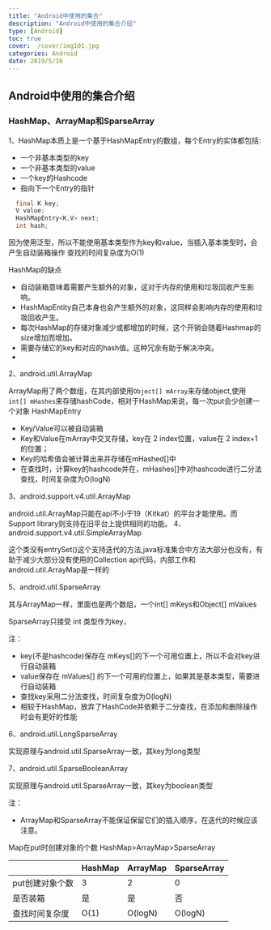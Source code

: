 ```yaml
---
title: "Android中使用的集合"
description: "Android中使用的集合介绍"
type: [Android]
toc: true
cover:  /cover/img101.jpg
categories: Android
date: 2019/5/16
---
```

## Android中使用的集合介绍

### HashMap、ArrayMap和SparseArray

1、HashMap本质上是一个基于HashMapEntry的数组，每个Entry的实体都包括:

*  一个非基本类型的key
*  一个非基本类型的value
*  一个key的Hashcode
*  指向下一个Entry的指针


```java
  final K key;
  V value;
  HashMapEntry<K,V> next;
  int hash;

```

因为使用泛型，所以不能使用基本类型作为key和value，当插入基本类型时，会产生自动装箱操作
查找的时间复杂度为O(1)



HashMap的缺点

* 自动装箱意味着需要产生额外的对象，这对于内存的使用和垃圾回收产生影响。
* HashMapEntity自己本身也会产生额外的对象，这同样会影响内存的使用和垃圾回收产生。
* 每次HashMap的存储对象减少或都增加的时候，这个开销会随着Hashmap的size增加而增加。
* 需要存储它的key和对应的hash值。这种冗余有助于解决冲突。 
*

2、android.util.ArrayMap

ArrayMap用了两个数组，在其内部使用`Object[] mArray`来存储object,使用`int[] mHashes`来存储hashCode，相对于HashMap来说，每一次put会少创建一个对象 HashMapEntry

* Key/Value可以被自动装箱
* Key和Value在mArray中交叉存储，key在 2 index位置，value在 2 index+1的位置；
* Key的哈希值会被计算出来并存储在mHashed[]中
* 在查找时，计算key的hashcode并在，mHashes[]中对hashcode进行二分法查找，时间复杂度为O(logN)




3、android.support.v4.util.ArrayMap

android.util.ArrayMap只能在api不小于19（Kitkat）的平台才能使用。而Support library则支持在旧平台上提供相同的功能。
4、android.support.v4.util.SimpleArrayMap

这个类没有entrySet()这个支持迭代的方法,java标准集合中方法大部分也没有，有助于减少大部分没有使用的Collection api代码，内部工作和android.util.ArrayMap是一样的
 
5、android.util.SparseArray

其与ArrayMap一样，里面也是两个数组，一个int[] mKeys和Object[] mValues

SparseArray只接受 int 类型作为key，

注：

* key(不是hashcode)保存在 mKeys[]的下一个可用位置上，所以不会对key进行自动装箱
* value保存在  mValues[] 的下一个可用的位置上，如果其是基本类型，需要进行自动装箱
* 查找key采用二分法查找，时间复杂度为O(logN)
* 相较于HashMap，放弃了HashCode并依赖于二分查找，在添加和删除操作时会有更好的性能

6、android.util.LongSparseArray

实现原理与android.util.SparseArray一致，其key为long类型

7、android.util.SparseBooleanArray

实现原理与android.util.SparseArray一致，其key为boolean类型




注：

* ArrayMap和SparseArray不能保证保留它们的插入顺序，在迭代的时候应该注意。


Map在put时创建对象的个数 HashMap>ArrayMap>SparseArray

||HashMap|ArrayMap|SparseArray|
| ------ | ------ | ------ | ------ |
|put创建对象个数|3|2|0|
|是否装箱|是|是|否|
|查找时间复杂度|O(1)|O(logN)|O(logN)|

